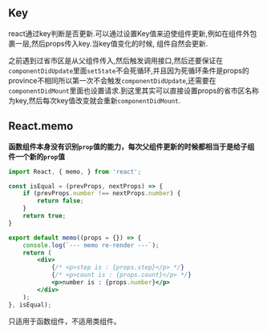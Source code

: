 ## Key

react通过key判断是否更新.可以通过设置Key值来迫使组件更新,例如在组件外包裹一层,然后props传入key.当key值变化的时候, 组件自然会更新.

之前遇到过省市区是从父组件传入,然后触发调用接口,然后还要保证在`componentDidUpdate`里面`setState`不会死循环,并且因为死循环条件是props的province不相同所以第一次不会触发`componentDidUpdate`,还需要在`componentDidMount`里面也设置请求.到这里其实可以直接设置props的省市区名称为key,然后每次key值改变就会重新`componentDidMount`.

## React.memo

**函数组件本身没有识别`prop`值的能力，每次父组件更新的时候都相当于是给子组件一个新的`prop`值**

````jsx
import React, { memo, } from 'react';

const isEqual = (prevProps, nextProps) => {
    if (prevProps.number !== nextProps.number) {
        return false;
    }
    return true;
}

export default memo((props = {}) => {
    console.log(`--- memo re-render ---`);
    return (
        <div>
            {/* <p>step is : {props.step}</p> */}
            {/* <p>count is : {props.count}</p> */}
            <p>number is : {props.number}</p>
        </div>
    );
}, isEqual);
````

只适用于函数组件，不适用类组件。

